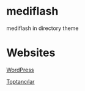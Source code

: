 # mediflash
mediflash in directory theme

# Websites
[WordPress](https://wordpress.org/download)

[Toptancılar](https://www.toptanihracat.com)

